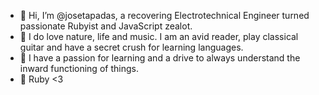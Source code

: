 - 👋 Hi, I’m @josetapadas, a recovering Electrotechnical Engineer turned passionate Rubyist and JavaScript zealot.
- 👀 I do love nature, life and music. I am an avid reader, play classical guitar and have a secret crush for learning languages. 
- 🌱 I have a passion for learning and a drive to always understand the inward functioning of things.
- 💞️ Ruby <3

<!---
josetapadas/josetapadas is a ✨ special ✨ repository because its `README.md` (this file) appears on your GitHub profile.
You can click the Preview link to take a look at your changes.
--->
